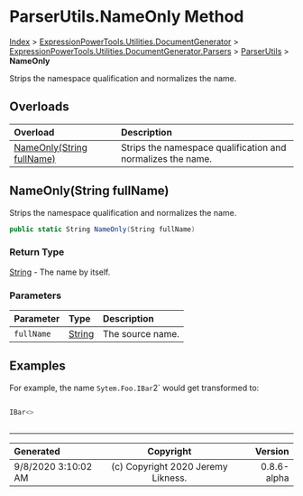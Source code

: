 ﻿# ParserUtils.NameOnly Method

[Index](../index.md) > [ExpressionPowerTools.Utilities.DocumentGenerator](ExpressionPowerTools.Utilities.DocumentGenerator.a.md) > [ExpressionPowerTools.Utilities.DocumentGenerator.Parsers](ExpressionPowerTools.Utilities.DocumentGenerator.Parsers.n.md) > [ParserUtils](ExpressionPowerTools.Utilities.DocumentGenerator.Parsers.ParserUtils.cs.md) > **NameOnly**

Strips the namespace qualification and normalizes the name.

## Overloads

| Overload | Description |
| :-- | :-- |
| [NameOnly(String fullName)](#nameonlystring-fullname) | Strips the namespace qualification and normalizes the name. |
## NameOnly(String fullName)

Strips the namespace qualification and normalizes the name.

```csharp
public static String NameOnly(String fullName)
```

### Return Type

 [String](https://docs.microsoft.com/dotnet/api/system.string)  - The name by itself.

### Parameters

| Parameter | Type | Description |
| :-- | :-- | :-- |
| `fullName` | [String](https://docs.microsoft.com/dotnet/api/system.string) | The source name. |


## Examples

For example, the name `Sytem.Foo.IBar`2` would get transformed to:

```csharp

IBar<>
            
```


---

| Generated | Copyright | Version |
| :-- | :-: | --: |
| 9/8/2020 3:10:02 AM | (c) Copyright 2020 Jeremy Likness. | 0.8.6-alpha |
